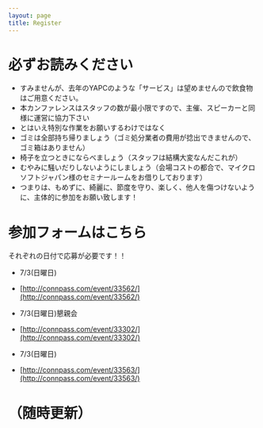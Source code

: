 ```yaml
---
layout: page
title: Register
---
```


# 必ずお読みください

- すみませんが、去年のYAPCのような「サービス」は望めませんので飲食物はご用意ください。
- 本カンファレンスはスタッフの数が最小限ですので、主催、スピーカーと同様に運営に協力下さい
- とはいえ特別な作業をお願いするわけではなく
- ゴミは全部持ち帰りましょう（ゴミ処分業者の費用が捻出できませんので、ゴミ箱はありません）
- 椅子を立つときにならべましょう（スタッフは結構大変なんだこれが）
- むやみに騒いだりしないようにしましょう（会場コストの都合で、マイクロソフトジャパン様のセミナールームをお借りしております）
- つまりは、もめずに、綺麗に、節度を守り、楽しく、他人を傷つけないように、主体的に参加をお願い致します！


# 参加フォームはこちら

それぞれの日付で応募が必要です！！

- 7/3(日曜日)
- [http://connpass.com/event/33562/](http://connpass.com/event/33562/)

- 7/3(日曜日)懇親会
- [http://connpass.com/event/33302/](http://connpass.com/event/33302/)

- 7/3(日曜日)
- [http://connpass.com/event/33563/](http://connpass.com/event/33563/)


# （随時更新）
